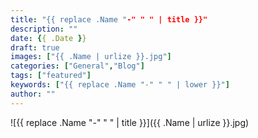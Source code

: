 ```yaml
---
title: "{{ replace .Name "-" " " | title }}"
description: ""
date: {{ .Date }}
draft: true
images: ["{{ .Name | urlize }}.jpg"]
categories: ["General","Blog"]
tags: ["featured"]
keywords: ["{{ replace .Name "-" " " | lower }}"]
author: ""
---
```


![{{ replace .Name "-" " " | title }}]({{ .Name | urlize }}.jpg)
